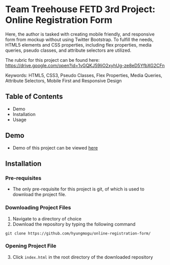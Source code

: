 # Team Treehouse FETD 3rd Project: Online Registration Form

Here, the author is tasked with creating mobile friendly, and responsive form from mockup without using Twitter Bootstrap. To fulfill the needs, HTML5 elements and CSS properties, including flex properties, media queries, pseudo classes, and attribute selectors are utilized.

The rubric for this project can be found here: https://drive.google.com/open?id=1vGQKJ59liO2xyhUg-ze8eD5YfbXG2CFn


Keywords: HTML5, CSS3, Pseudo Classes, Flex Properties, Media Queries, Attribute Selectors, Mobile First and Responsive Design 

## Table of Contents
- Demo
- Installation
- Usage


## Demo
- Demo of this project can be viewed [here](https://hyungmogu.github.com/online-registration-form)

## Installation
### Pre-requisites
- The only pre-requisite for this project is git, of which is used to download the project file.

### Downloading Project Files
1. Navigate to a directory of choice
2. Download the repository by typing the following command
```
git clone https://github.com/hyungmogu/online-registration-form/
```

### Opening Project File
3. Click `index.html` in the root directory of the downloaded repository

